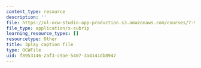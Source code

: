 ```yaml
---
content_type: resource
description: ''
file: https://ol-ocw-studio-app-production.s3.amazonaws.com/courses/7-91j-foundations-of-computational-and-systems-biology-spring-2014/f89531462af3c9ae54073a4141db8947_Ob9xGBPvr_s.srt
file_type: application/x-subrip
learning_resource_types: []
resourcetype: Other
title: 3play caption file
type: OCWFile
uid: f8953146-2af3-c9ae-5407-3a4141db8947
---
```

